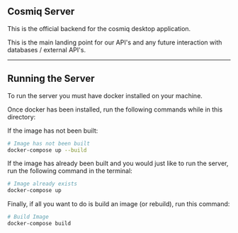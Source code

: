 ## Cosmiq Server
This is the official backend for the cosmiq desktop application.

This is the main landing point for our API's and any future interaction with databases / external API's.

---

## Running the Server

To run the server you must have docker installed on your machine.

Once docker has been installed, run the following commands while in this directory:

If the image has not been built:
```sh
# Image has not been built
docker-compose up --build
```

If the image has already been built and you would just like to run the server, run the following command in the terminal:
```sh
# Image already exists
docker-compose up
```

Finally, if all you want to do is build an image (or rebuild), run this command:
```sh
# Build Image
docker-compose build
```